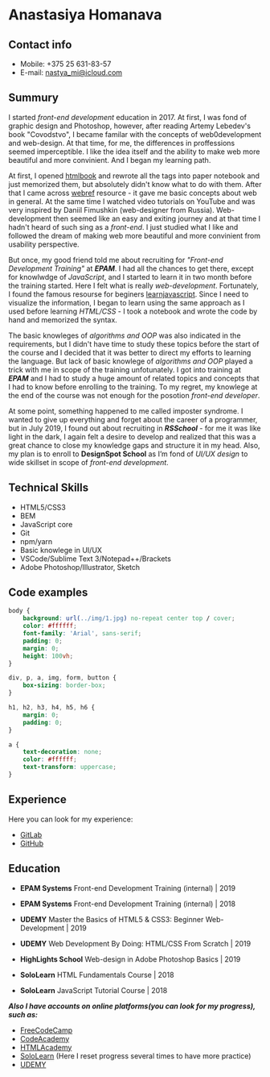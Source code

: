 # Anastasiya Homanava

## Contact info

- Mobile: +375 25 631-83-57
- E-mail: nastya_mi@icloud.com

## Summury

I started *front-end development* education in 2017.
At first, I was fond of graphic design and Photoshop, however, after reading Artemy Lebedev's book "Covodstvo", I became familar with the concepts of web0development and web-design.
At that time, for me, the differences in proffessions seemed imperceptible.
I like the idea itself and the ability to make web more beautiful and more convinient.
And I began my learning path.

At first, I opened [htmlbook](http://htmlbook.ru/) and rewrote all the tags into paper notebook and just memorized them, but absolutely didn't know what to do with them.
After that I came across [webref](https://webref.ru/) resource - it gave me basic concepts about web in general.
At the same time I watched video tutorials on YouTube and was very inspired by Daniil Fimushkin (web-designer from Russia).
Web-development then seemed like an easy and exiting journey and at that time I hadn't heard of such sing as a *front-end*.
I just studied what I like and followed the dream of making web more beautiful and more convinient from usability perspective.

But once, my good friend told me about recruiting for *"Front-end Development Training"* at ***EPAM***.
I had all the chances to get there, except for knowlwdge of *JavaScript*, and I started to learn it in two month before the training started.
Here I felt what is really *web-development*.
Fortunately, I found the famous resourse for beginers [learnjavascript](https://learn.javascript.ru/). Since I need to visualize the information, I began to learn using the same approach as I used before learning *HTML/CSS* - I took a notebook and wrote the code by hand and memorized the syntax.

The basic knowleges of *algorithms and OOP* was also indicated in the requirements, but I didn't have time to study these topics before the start of the course and I decided that it was better to direct my efforts to learning the language. But lack of basic knowlege of *algorithms and OOP* played a trick with me in scope of the training unfotunately.
I got into training at ***EPAM*** and I had to study a huge amount of related topics and concepts that I had to know before enrolling to the training. 
To my regret, my knowlege at the end of the course was not enough for the posotion *front-end developer*.

At some point, something happened to me called imposter syndrome.
I wanted to give up everything and forget about the career of a programmer, but in July 2019, I found out about recruiting in ***RSSchool*** - for me it was like light in the dark, I again felt a desire to develop and realized that this was a great chance to close my knowledge gaps and structure it in my head. 
Also, my plan is to enroll to **DesignSpot School** as I’m fond of *UI/UX design* to wide skillset in scope of *front-end development*.

## Technical Skills

- HTML5/CSS3
- BEM
- JavaScript core
- Git
- npm/yarn
- Basic knowlege in UI/UX
- VSCode/Sublime Text 3/Notepad++/Brackets
- Adobe Photoshop/Illustrator, Sketch

## Code examples

```css
body {
    background: url(../img/1.jpg) no-repeat center top / cover;
    color: #ffffff;
    font-family: 'Arial', sans-serif;
    padding: 0;
    margin: 0;
    height: 100vh;
}

div, p, a, img, form, button {
    box-sizing: border-box;
}

h1, h2, h3, h4, h5, h6 {
    margin: 0;
    padding: 0;
}

a {
    text-decoration: none;
    color: #ffffff;
    text-transform: uppercase;
}
```

## Experience

Here you can look for my experience:
- [GitLab](https://gitlab.com/Gomonova)
- [GitHub](https://github.com/anastasiyahomanava)

## Education

- **EPAM Systems**
Front-end Development Training (internal) | 2019

- **EPAM Systems**
Front-end Development Training (internal) | 2018

- **UDEMY**
Master the Basics of HTML5 & CSS3: Beginner Web-Development | 2019

- **UDEMY**
Web Development By Doing: HTML/CSS From Scratch | 2019

- **HighLights School**
Web-design in Adobe Photoshop Basics | 2019

- **SoloLearn**
HTML Fundamentals Course | 2018

- **SoloLearn**
JavaScript Tutorial Course | 2018

***Also I have accounts on online platforms(you can look for my progress), such as:***

- [FreeCodeCamp](https://www.freecodecamp.org/nastyami)
- [CodeAcademy](https://www.codecademy.com/profiles/nastya_mi)
- [HTMLAcademy](https://htmlacademy.ru/profile/id575367)
- [SoloLearn](https://www.sololearn.com/Profile/8358976)
(Here I reset progress several times to have more practice)
- [UDEMY](https://www.udemy.com/user/nastia-mi/)